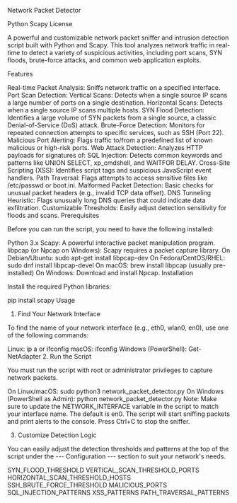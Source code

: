 Network Packet Detector

Python Scapy License

A powerful and customizable network packet sniffer and intrusion detection script built with Python and Scapy. This tool analyzes network traffic in real-time to detect a variety of suspicious activities, including port scans, SYN floods, brute-force attacks, and common web application exploits.

Features

Real-time Packet Analysis: Sniffs network traffic on a specified interface.
Port Scan Detection:
Vertical Scans: Detects when a single source IP scans a large number of ports on a single destination.
Horizontal Scans: Detects when a single source IP scans multiple hosts.
SYN Flood Detection: Identifies a large volume of SYN packets from a single source, a classic Denial-of-Service (DoS) attack.
Brute-Force Detection: Monitors for repeated connection attempts to specific services, such as SSH (Port 22).
Malicious Port Alerting: Flags traffic to/from a predefined list of known malicious or high-risk ports.
Web Attack Detection: Analyzes HTTP payloads for signatures of:
SQL Injection: Detects common keywords and patterns like UNION SELECT, xp_cmdshell, and WAITFOR DELAY.
Cross-Site Scripting (XSS): Identifies script tags and suspicious JavaScript event handlers.
Path Traversal: Flags attempts to access sensitive files like /etc/passwd or boot.ini.
Malformed Packet Detection: Basic checks for unusual packet headers (e.g., invalid TCP data offset).
DNS Tunneling Heuristic: Flags unusually long DNS queries that could indicate data exfiltration.
Customizable Thresholds: Easily adjust detection sensitivity for floods and scans.
Prerequisites

Before you can run the script, you need to have the following installed:

Python 3.x
Scapy: A powerful interactive packet manipulation program.
libpcap (or Npcap on Windows): Scapy requires a packet capture library.
On Debian/Ubuntu: sudo apt-get install libpcap-dev
On Fedora/CentOS/RHEL: sudo dnf install libpcap-devel
On macOS: brew install libpcap (usually pre-installed)
On Windows: Download and install Npcap.
Installation

Install the required Python libraries:

pip install scapy
Usage

1. Find Your Network Interface

To find the name of your network interface (e.g., eth0, wlan0, en0), use one of the following commands:

Linux: ip a or ifconfig
macOS: ifconfig
Windows (PowerShell): Get-NetAdapter
2. Run the Script

You must run the script with root or administrator privileges to capture network packets.

On Linux/macOS:
sudo python3 network_packet_detector.py
On Windows (PowerShell as Admin):
python network_packet_detector.py
Note: Make sure to update the NETWORK_INTERFACE variable in the script to match your interface name. The default is en0.
The script will start sniffing packets and print alerts to the console. Press Ctrl+C to stop the sniffer.

3. Customize Detection Logic

You can easily adjust the detection thresholds and patterns at the top of the script under the --- Configuration --- section to suit your network's needs.

SYN_FLOOD_THRESHOLD
VERTICAL_SCAN_THRESHOLD_PORTS
HORIZONTAL_SCAN_THRESHOLD_HOSTS
SSH_BRUTE_FORCE_THRESHOLD
MALICIOUS_PORTS
SQL_INJECTION_PATTERNS
XSS_PATTERNS
PATH_TRAVERSAL_PATTERNS
